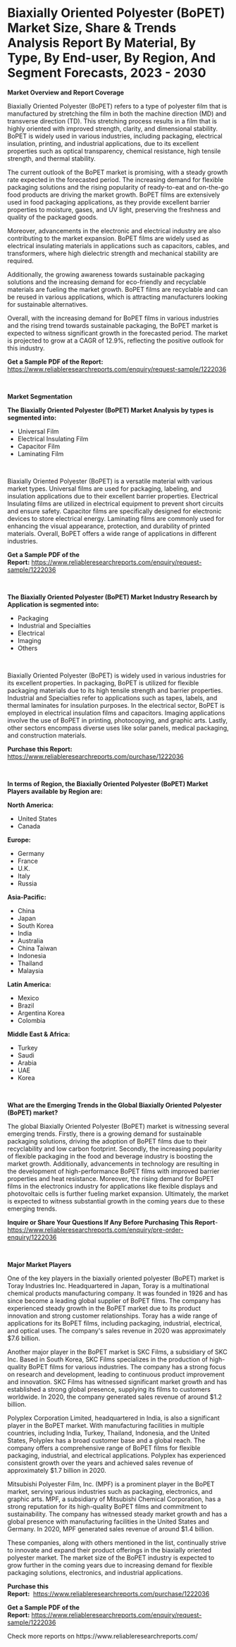 <p><h1>Biaxially Oriented Polyester (BoPET) Market Size, Share & Trends Analysis Report By Material, By Type, By End-user, By Region, And Segment Forecasts, 2023 - 2030</h1></p><p><strong>Market Overview and Report Coverage</strong></p>
<p><p>Biaxially Oriented Polyester (BoPET) refers to a type of polyester film that is manufactured by stretching the film in both the machine direction (MD) and transverse direction (TD). This stretching process results in a film that is highly oriented with improved strength, clarity, and dimensional stability. BoPET is widely used in various industries, including packaging, electrical insulation, printing, and industrial applications, due to its excellent properties such as optical transparency, chemical resistance, high tensile strength, and thermal stability.</p><p>The current outlook of the BoPET market is promising, with a steady growth rate expected in the forecasted period. The increasing demand for flexible packaging solutions and the rising popularity of ready-to-eat and on-the-go food products are driving the market growth. BoPET films are extensively used in food packaging applications, as they provide excellent barrier properties to moisture, gases, and UV light, preserving the freshness and quality of the packaged goods.</p><p>Moreover, advancements in the electronic and electrical industry are also contributing to the market expansion. BoPET films are widely used as electrical insulating materials in applications such as capacitors, cables, and transformers, where high dielectric strength and mechanical stability are required.</p><p>Additionally, the growing awareness towards sustainable packaging solutions and the increasing demand for eco-friendly and recyclable materials are fueling the market growth. BoPET films are recyclable and can be reused in various applications, which is attracting manufacturers looking for sustainable alternatives.</p><p>Overall, with the increasing demand for BoPET films in various industries and the rising trend towards sustainable packaging, the BoPET market is expected to witness significant growth in the forecasted period. The market is projected to grow at a CAGR of 12.9%, reflecting the positive outlook for this industry.</p></p>
<p><strong>Get a Sample PDF of the Report:</strong> <a href="https://www.reliableresearchreports.com/enquiry/request-sample/1222036">https://www.reliableresearchreports.com/enquiry/request-sample/1222036</a></p>
<p>&nbsp;</p>
<p><strong>Market Segmentation</strong></p>
<p><strong>The Biaxially Oriented Polyester (BoPET) Market Analysis by types is segmented into:</strong></p>
<p><ul><li>Universal Film</li><li>Electrical Insulating Film</li><li>Capacitor Film</li><li>Laminating Film</li></ul></p>
<p>&nbsp;</p>
<p><p>Biaxially Oriented Polyester (BoPET) is a versatile material with various market types. Universal films are used for packaging, labeling, and insulation applications due to their excellent barrier properties. Electrical Insulating films are utilized in electrical equipment to prevent short circuits and ensure safety. Capacitor films are specifically designed for electronic devices to store electrical energy. Laminating films are commonly used for enhancing the visual appearance, protection, and durability of printed materials. Overall, BoPET offers a wide range of applications in different industries.</p></p>
<p><strong>Get a Sample PDF of the Report:</strong>&nbsp;<a href="https://www.reliableresearchreports.com/enquiry/request-sample/1222036">https://www.reliableresearchreports.com/enquiry/request-sample/1222036</a></p>
<p>&nbsp;</p>
<p><strong>The Biaxially Oriented Polyester (BoPET) Market Industry Research by Application is segmented into:</strong></p>
<p><ul><li>Packaging</li><li>Industrial and Specialties</li><li>Electrical</li><li>Imaging</li><li>Others</li></ul></p>
<p>&nbsp;</p>
<p><p>Biaxially Oriented Polyester (BoPET) is widely used in various industries for its excellent properties. In packaging, BoPET is utilized for flexible packaging materials due to its high tensile strength and barrier properties. Industrial and Specialties refer to applications such as tapes, labels, and thermal laminates for insulation purposes. In the electrical sector, BoPET is employed in electrical insulation films and capacitors. Imaging applications involve the use of BoPET in printing, photocopying, and graphic arts. Lastly, other sectors encompass diverse uses like solar panels, medical packaging, and construction materials.</p></p>
<p><strong>Purchase this Report:</strong>&nbsp; <a href="https://www.reliableresearchreports.com/purchase/1222036">https://www.reliableresearchreports.com/purchase/1222036</a></p>
<p>&nbsp;</p>
<p><strong>In terms of Region, the Biaxially Oriented Polyester (BoPET) Market Players available by Region are:</strong></p>
<p>
    <p> <strong> North America: </strong>
        <ul>
            <li>United States</li>
            <li>Canada</li>
        </ul>
        </p> 
    <p> <strong> Europe: </strong>
        <ul>
            <li>Germany</li>
            <li>France</li>
            <li>U.K.</li>
            <li>Italy</li>
            <li>Russia</li>
        </ul>
        </p> 
    <p> <strong> Asia-Pacific: </strong>
        <ul>
            <li>China</li>
            <li>Japan</li>
            <li>South Korea</li>
            <li>India</li>
            <li>Australia</li>
            <li>China Taiwan</li>
            <li>Indonesia</li>
            <li>Thailand</li>
            <li>Malaysia</li>
        </ul>
        </p> 
    <p> <strong> Latin America: </strong>
        <ul>
            <li>Mexico</li>
            <li>Brazil</li>
            <li>Argentina Korea</li>
            <li>Colombia</li>
        </ul>
        </p> 
    <p> <strong> Middle East & Africa: </strong>
        <ul>
            <li>Turkey</li>
            <li>Saudi</li>
            <li>Arabia</li>
            <li>UAE</li>
            <li>Korea</li>
        </ul>
    </p>
    </p>
<p>&nbsp;</p>
<p><strong>What are the Emerging Trends in the Global Biaxially Oriented Polyester (BoPET) market?</strong></p>
<p><p>The global Biaxially Oriented Polyester (BoPET) market is witnessing several emerging trends. Firstly, there is a growing demand for sustainable packaging solutions, driving the adoption of BoPET films due to their recyclability and low carbon footprint. Secondly, the increasing popularity of flexible packaging in the food and beverage industry is boosting the market growth. Additionally, advancements in technology are resulting in the development of high-performance BoPET films with improved barrier properties and heat resistance. Moreover, the rising demand for BoPET films in the electronics industry for applications like flexible displays and photovoltaic cells is further fueling market expansion. Ultimately, the market is expected to witness substantial growth in the coming years due to these emerging trends.</p></p>
<p><strong>Inquire or Share Your Questions If Any Before Purchasing This Report</strong>- <a href="https://www.reliableresearchreports.com/enquiry/pre-order-enquiry/1222036">https://www.reliableresearchreports.com/enquiry/pre-order-enquiry/1222036</a></p>
<p>&nbsp;</p>
<p><strong>Major Market Players</strong></p>
<p><p>One of the key players in the biaxially oriented polyester (BoPET) market is Toray Industries Inc. Headquartered in Japan, Toray is a multinational chemical products manufacturing company. It was founded in 1926 and has since become a leading global supplier of BoPET films. The company has experienced steady growth in the BoPET market due to its product innovation and strong customer relationships. Toray has a wide range of applications for its BoPET films, including packaging, industrial, electrical, and optical uses. The company's sales revenue in 2020 was approximately $7.6 billion.</p><p>Another major player in the BoPET market is SKC Films, a subsidiary of SKC Inc. Based in South Korea, SKC Films specializes in the production of high-quality BoPET films for various industries. The company has a strong focus on research and development, leading to continuous product improvement and innovation. SKC Films has witnessed significant market growth and has established a strong global presence, supplying its films to customers worldwide. In 2020, the company generated sales revenue of around $1.2 billion.</p><p>Polyplex Corporation Limited, headquartered in India, is also a significant player in the BoPET market. With manufacturing facilities in multiple countries, including India, Turkey, Thailand, Indonesia, and the United States, Polyplex has a broad customer base and a global reach. The company offers a comprehensive range of BoPET films for flexible packaging, industrial, and electrical applications. Polyplex has experienced consistent growth over the years and achieved sales revenue of approximately $1.7 billion in 2020.</p><p>Mitsubishi Polyester Film, Inc. (MPF) is a prominent player in the BoPET market, serving various industries such as packaging, electronics, and graphic arts. MPF, a subsidiary of Mitsubishi Chemical Corporation, has a strong reputation for its high-quality BoPET films and commitment to sustainability. The company has witnessed steady market growth and has a global presence with manufacturing facilities in the United States and Germany. In 2020, MPF generated sales revenue of around $1.4 billion.</p><p>These companies, along with others mentioned in the list, continually strive to innovate and expand their product offerings in the biaxially oriented polyester market. The market size of the BoPET industry is expected to grow further in the coming years due to increasing demand for flexible packaging solutions, electronics, and industrial applications.</p></p>
<p><strong>Purchase this Report:</strong>&nbsp;&nbsp;<a href="https://www.reliableresearchreports.com/purchase/1222036">https://www.reliableresearchreports.com/purchase/1222036</a></p>
<p></p>
<p><strong>Get a Sample PDF of the Report:</strong>&nbsp;<a href="https://www.reliableresearchreports.com/enquiry/request-sample/1222036">https://www.reliableresearchreports.com/enquiry/request-sample/1222036</a></p>
<p>Check more reports on https://www.reliableresearchreports.com/</p>